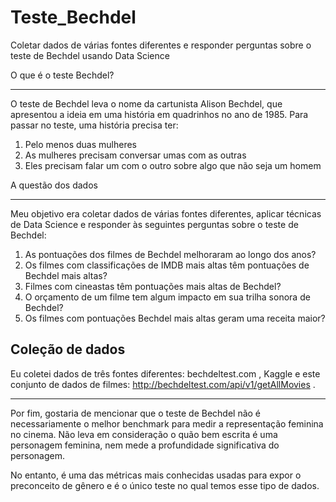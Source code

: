 # Teste_Bechdel
Coletar dados de várias fontes diferentes e responder perguntas sobre o teste de Bechdel usando Data Science

O que é o teste Bechdel?


---


O teste de Bechdel leva o nome da cartunista Alison Bechdel, que apresentou a ideia em uma história em quadrinhos no ano de 1985. Para passar no teste, uma história precisa ter:


1.   Pelo menos duas mulheres
2.   As mulheres precisam conversar umas com as outras
3.   Eles precisam falar um com o outro sobre algo que não seja um homem

A questão dos dados


---


Meu objetivo era coletar dados de várias fontes diferentes, aplicar técnicas de Data Science e responder às seguintes perguntas sobre o teste de Bechdel:



1.   As pontuações dos filmes de Bechdel melhoraram ao longo dos anos?
2.   Os filmes com classificações de IMDB mais altas têm pontuações de Bechdel mais altas?
3.   Filmes com cineastas têm pontuações mais altas de Bechdel?
4.   O orçamento de um filme tem algum impacto em sua trilha sonora de Bechdel?
5.   Os filmes com pontuações Bechdel mais altas geram uma receita maior?


Coleção de dados
---


Eu coletei dados de três fontes diferentes: bechdeltest.com , Kaggle e este conjunto de dados de filmes: http://bechdeltest.com/api/v1/getAllMovies .

---
Por fim, gostaria de mencionar que o teste de Bechdel não é necessariamente o melhor benchmark para medir a representação feminina no cinema. Não leva em consideração o quão bem escrita é uma personagem feminina, nem mede a profundidade significativa do personagem.

No entanto, é uma das métricas mais conhecidas usadas para expor o preconceito de gênero e é o único teste no qual temos esse tipo de dados.



